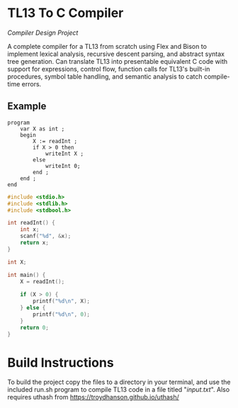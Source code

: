 # TL13 To C Compiler
*Compiler Design Project*

A complete compiler for a TL13 from scratch using Flex and Bison to implement lexical analysis, recursive descent parsing, and abstract syntax tree generation.
Can translate TL13 into presentable equivalent C code with support for expressions, control flow, function calls for TL13's built-in procedures, symbol table handling, and semantic analysis to catch compile-time errors.

## Example
```tl13
program
    var X as int ;
    begin
        X := readInt ;
        if X > 0 then
            writeInt X ;
        else
            writeInt 0;
        end ;
    end ;
end
```
```C
#include <stdio.h>
#include <stdlib.h>
#include <stdbool.h>

int readInt() {
	int x;
	scanf("%d", &x);
	return x;
}

int X;

int main() {
	X = readInt();
	
	if (X > 0) {
		printf("%d\n", X);
	} else {
		printf("%d\n", 0);
	}
	return 0;
}
```


# Build Instructions
To build the project copy the files to a directory in your terminal, and use the included run.sh program to compile TL13 code in a file titled "*input.txt*". Also requires uthash from https://troydhanson.github.io/uthash/ 
